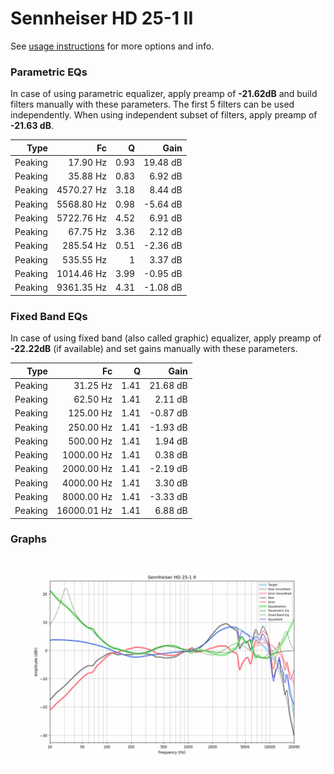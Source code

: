 # Sennheiser HD 25-1 II
See [usage instructions](https://github.com/jaakkopasanen/AutoEq#usage) for more options and info.

### Parametric EQs
In case of using parametric equalizer, apply preamp of **-21.62dB** and build filters manually
with these parameters. The first 5 filters can be used independently.
When using independent subset of filters, apply preamp of **-21.63 dB**.

| Type    | Fc         |    Q | Gain     |
|--------:|-----------:|-----:|---------:|
| Peaking | 17.90 Hz   | 0.93 | 19.48 dB |
| Peaking | 35.88 Hz   | 0.83 | 6.92 dB  |
| Peaking | 4570.27 Hz | 3.18 | 8.44 dB  |
| Peaking | 5568.80 Hz | 0.98 | -5.64 dB |
| Peaking | 5722.76 Hz | 4.52 | 6.91 dB  |
| Peaking | 67.75 Hz   | 3.36 | 2.12 dB  |
| Peaking | 285.54 Hz  | 0.51 | -2.36 dB |
| Peaking | 535.55 Hz  | 1    | 3.37 dB  |
| Peaking | 1014.46 Hz | 3.99 | -0.95 dB |
| Peaking | 9361.35 Hz | 4.31 | -1.08 dB |

### Fixed Band EQs
In case of using fixed band (also called graphic) equalizer, apply preamp of **-22.22dB**
(if available) and set gains manually with these parameters.

| Type    | Fc          |    Q | Gain     |
|--------:|------------:|-----:|---------:|
| Peaking | 31.25 Hz    | 1.41 | 21.68 dB |
| Peaking | 62.50 Hz    | 1.41 | 2.11 dB  |
| Peaking | 125.00 Hz   | 1.41 | -0.87 dB |
| Peaking | 250.00 Hz   | 1.41 | -1.93 dB |
| Peaking | 500.00 Hz   | 1.41 | 1.94 dB  |
| Peaking | 1000.00 Hz  | 1.41 | 0.38 dB  |
| Peaking | 2000.00 Hz  | 1.41 | -2.19 dB |
| Peaking | 4000.00 Hz  | 1.41 | 3.30 dB  |
| Peaking | 8000.00 Hz  | 1.41 | -3.33 dB |
| Peaking | 16000.01 Hz | 1.41 | 6.88 dB  |

### Graphs
![](./Sennheiser%20HD%2025-1%20II.png)